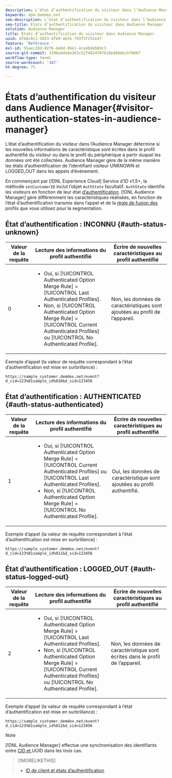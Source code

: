 ```yaml
---
description: L’état d’authentification du visiteur dans l’Audience Manager détermine si les nouvelles informations de caractéristique sont écrites dans le profil authentifié du visiteur ou dans le profil du périphérique à partir duquel les données ont été collectées. Audience Manager gère de la même manière les états d’authentification de l’identifiant visiteur UNKNOWN et LOGGED_OUT dans les appels d’événement.
keywords: dpm.demdex.net
seo-description: L’état d’authentification du visiteur dans l’Audience Manager détermine si les nouvelles informations de caractéristique sont écrites dans le profil authentifié du visiteur ou dans le profil du périphérique à partir duquel les données ont été collectées. Audience Manager gère de la même manière les états d’authentification de l’identifiant visiteur UNKNOWN et LOGGED_OUT dans les appels d’événement.
seo-title: États d’authentification du visiteur dans Audience Manager
solution: Audience Manager
title: États d’authentification du visiteur dans Audience Manager
uuid: d748c0c3-5833-4fb9-ab3e-793f5f252e47
feature: 'Référence '
exl-id: 55aec28d-02f6-4e6d-9be1-4ce40deb8dc3
source-git-commit: 319be4dade263c5274624f07616b404decb7066f
workflow-type: tm+mt
source-wordcount: '387'
ht-degree: 7%

---
```


# États d’authentification du visiteur dans Audience Manager{#visitor-authentication-states-in-audience-manager}

L’état d’authentification du visiteur dans l’Audience Manager détermine si les nouvelles informations de caractéristique sont écrites dans le profil authentifié du visiteur ou dans le profil du périphérique à partir duquel les données ont été collectées. Audience Manager gère de la même manière les états d’authentification de l’identifiant visiteur UNKNOWN et LOGGED_OUT dans les appels d’événement.

En commençant par [!DNL Experience Cloud] Service d’ID v1.5+, la méthode `setCustomerID` inclut l’objet `AuthState` facultatif. `AuthState` identifie les visiteurs en fonction de leur état  [d’authentification](https://experienceleague.adobe.com/docs/id-service/using/reference/authenticated-state.html). [!DNL Audience Manager] gère différemment les caractéristiques réalisées, en fonction de l’état d’authentification transmis dans l’appel et de la  [règle de fusion des ](../features/profile-merge-rules/merge-rules-dashboard.md) profils que vous utilisez pour la segmentation.

## État d’authentification : INCONNU {#auth-status-unknown}

| Valeur de la requête | Lecture des informations du profil authentifié | Écrire de nouvelles caractéristiques au profil authentifié |
|---|---|---|
| 0 | <ul><li>Oui, si [!UICONTROL Authenticated Option Merge Rule] = [!UICONTROL Last Authenticated Profiles].</li><li>Non, si [!UICONTROL Authenticated Option Merge Rule] = [!UICONTROL Current Authenticated Profiles] ou [!UICONTROL No Authenticated Profile].</li></ul> | Non, les données de caractéristiques sont ajoutées au profil de l’appareil. |

Exemple d’appel (la valeur de requête correspondant à l’état d’authentification est mise en surbrillance) :

`https://sample_customer.demdex.net/event?d_cid=123%01sample_id%010&d_sid=123456`

## État d’authentification : AUTHENTICATED {#auth-status-authenticated}

| Valeur de la requête | Lecture des informations du profil authentifié | Écrire de nouvelles caractéristiques au profil authentifié |
|---|---|---|
| 1 | <ul><li>Oui, si [!UICONTROL Authenticated Option Merge Rule] = [!UICONTROL Current Authenticated Profiles] ou [!UICONTROL Last Authenticated Profiles].</li><li>Non, si [!UICONTROL Authenticated Option Merge Rule] = [!UICONTROL No Authenticated Profile].</li></ul> | Oui, les données de caractéristique sont ajoutées au profil authentifié. |

Exemple d’appel (la valeur de requête correspondant à l’état d’authentification est mise en surbrillance) :

`https://sample_customer.demdex.net/event?d_cid=123%01sample_id%011&d_sid=123456`

## État d’authentification : LOGGED_OUT {#auth-status-logged-out}

| Valeur de la requête | Lecture des informations du profil authentifié | Écrire de nouvelles caractéristiques au profil authentifié |
|---|---|---|
| 2 | <ul><li>Oui, si [!UICONTROL Authenticated Option Merge Rule] = [!UICONTROL Last Authenticated Profiles].</li><li>Non, si [!UICONTROL Authenticated Option Merge Rule] = [!UICONTROL Current Authenticated Profiles] ou [!UICONTROL No Authenticated Profile].</li></ul> | Non, les données de caractéristique sont écrites dans le profil de l’appareil. |

Exemple d’appel (la valeur de requête correspondant à l’état d’authentification est mise en surbrillance) :

`https://sample_customer.demdex.net/event?d_cid=123%01sample_id%012&d_sid=123456`

>[!NOTE]
>
>[!DNL Audience Manager] effectue une synchronisation des identifiants entre  [CID et ](../reference/ids-in-aam.md) UUID dans les trois cas.

>[!MORELIKETHIS]
>
>* [ID de client et états d’authentification](https://experienceleague.adobe.com/docs/id-service/using/reference/authenticated-state.html)

